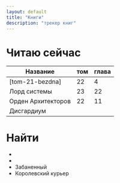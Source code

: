 ```yaml
---
layout: default
title: "Книги"
description: "трекер книг"
---
```


# Читаю сейчас

 | Название           | том | глава |     
| --- | --- | --- | 
| [tom-21-bezdna]| 22| 4|     
| Лорд системы |  23   | 22   |   
|Орден Архитекторов | 22|11|
|  Дисгардиум             |     |       |     



# Найти

- 
- 
- Забаненный 
- Королевский курьер 


